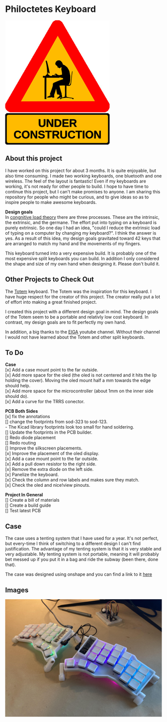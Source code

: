 # Philoctetes Keyboard


![Under Construction](./images/under_construction_openclipart.jpg)

## About this project

I have worked on this project for about 3 months. It is quite enjoyable, but also time consuming. I made two working keyboards, one bluetooth and one wireless. The feel of the layout is fantastic! Even if my keyboards are working, it's not ready for other people to build. I hope to have time to continue this project, but I can't make promises to anyone. I am sharing this repository for people who might be curious, and to give ideas so as to inspire people to make awesome keyboards.

__Design goals__  
In [congnitive load theory](https://practicalpie.com/cognitive-load-theory/) there are three processes. These are the intrinsic, the extrinsic, and the germane. The effort put into typing on a keyboard is purely extrinsic. So one day I had an idea, "could I reduce the extrinsic load of typing on a computer by changing my keyboard?". I think the answer is yes. As a result of this idea, my design goals gravitated toward 42 keys that are arranged to match my hand and the movements of my fingers.

This keyboard turned into a very expensive build. It is probably one of the most expensive split keyboards you can build. In addition I only considered the shape and size of my own hand when designing it. Please don't build it.

## Other Projects to Check Out

The [Totem](https://github.com/GEIGEIGEIST/TOTEM) keyboard. The Totem was the inspiration for this keyboard. I have huge respect for the creator of this project. The creator really put a lot of effort into making a great finished project.

I created this project with a different design goal in mind. The design goals of the Totem seem to be a portable and relativly low cost keyboard. In contrast, my design goals are to fit perfectly my own hand.

In addition, a big thanks to the [EIGA](https://www.youtube.com/@EIGAtech) youtube channel. Without their channel I would not have learned about the Totem and other split keyboards.


## To Do

__Case__  
[x] Add a case mount point to the far outside.  
[x] Add more space for the oled (the oled is not centered and it hits the lip holding the cover). Moving the oled mount half a mm towards the edge should help.  
[x] Add more space for the microcontroller (about 1mm on the inner side should do).  
[x] Add a curve for the TRRS conector.  

__PCB Both Sides__  
[x] fix the annotations  
[] change the footprints from sod-323 to sod-123.  
    - The Kicad library footprints look too small for hand soldering.  
[] Update the footprints in the PCB builder.  
[] Redo diode placement  
[] Redo routing  
[] Improve the silkscreen placements.  
[x] Improve the placement of the oled display.  
[x] Add a case mount point to the far outside.  
[x] Add a pull down resistor to the right side.  
[x] Remove the extra diode on the left side.  
[x] Panelize the keyboard.  
[x] Check the column and row labels and makes sure they match.  
[x] Check the oled and nice!view pinouts.  
  
__Project In General__  
[] Create a bill of materials  
[] Create a build guide  
[] Test latest PCB  
  
## Case  
  
The case uses a tenting system that I have used for a year. It's not perfect, but every-time I think of switching to a different design I can't find justification. The advantage of my tenting system is that it is very stable and very adjustable. My tenting system is not portable, meaning it will probably bet messed up if you put it in a bag and ride the subway (been there, done that).  
  
The case was designed using onshape and you can find a link to it [here](https://cad.onshape.com/documents/5c5e04ae1784123d6189c14c/w/86f29d74e9109abb974cb649/e/b3c51a35815c88e0a251e0eb?renderMode=0&uiState=679c96c15b955f7398b0b3b0)  


## Images
![Keyboard Version 0.1](./images/keyboard_v0.1.jpg)
